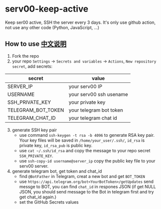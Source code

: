 # serv00-keep-active

Keep ser00 active, SSH the server every 3 days.
It's only use github action, not use any other code (Python, JavaScript, ...)

## How to use [中文说明](./README-cn.md)  
1. Fork the repo
2. your repo `Settings` -> `Secrets and variables` -> `Actions`, `New repository secret`, add secrets:

| secret | value |
|-------|-------|
| SERVER_IP | your serv00 IP |
| USERNAME | your serv00 ssh usename |
| SSH_PRIVATE_KEY | your private key |
| TELEGRAM_BOT_TOKEN | your telegram bot token |
| TELEGRAM_CHAT_ID | your telegram chat id |
3. generate SSH key pair  
    - use command `ssh-keygen -t rsa -b 4096` to generate RSA key pair. Your key files will be saved in `/home/your_user/.ssh/`, `id_rsa` is private key, `id_rsa_pub` is public key.  
    - use `cat ~/.ssh/id_rsa` and copy the message to your repo secret `SSH_PRIVATE_KEY`.  
    - use `ssh-copy-id username@server_ip` copy the public key file to your serv00 server.  
3. generate telegram bot, get token and chat_id  
    - find `@BotFather` in Telegram, creat a new bot and get `BOT_TOKEN`  
    - use `https://api.telegram.org/bot<YourBotToken>/getUpdates` send messge to BOT, you can find `chat_id` in respones JSON (if get NULL JSON, you should send message to the Bot in telegram first and try get chat_id again.)  
    - set the GitHub Secrets values
